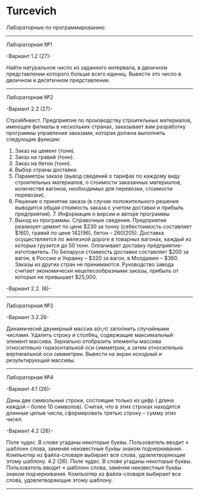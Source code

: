 # Turcevich
Лабораторные по программированию:
________________________________________________________________________________________________________________________________________

Лабораторная №1

-Вариант 1.2 (27)-

Найти натуральное число из заданного интервала, в двоичном представлении которого больше всего единиц. Вывести это число в двоичном и десятичном представлении. 
________________________________________________________________________________________________________________________________________

Лабораторная №2

-Вариант 2.2 (27)-

 СтройИнвест. Предприятие по производству строительных материалов, имеющее филиалы в нескольких странах, заказывает 
вам разработку программы управления заказами, которая должна выполнять следующие функции:
1. Заказ на цемент (тонн).
2. Заказ на гравий (тонн).
3. Заказ на бетон (тонн).
4. Выбор страны доставки.
5. Параметры заказа (вывод сведений о тарифах по каждому виду строительных материалов, о стоимости заказанных материалов, количестве вагонов, необходимых для перевозки, стоимости перевозки).
6. Решение о принятии заказа (в случае положительного решения выводится общая стоимость заказа с учетом доставки и прибыль предприятия). 7. Информация о версии и авторе программы
8. Выход из программы. Справочные сведения. Предприятие реализует цемент по цене $230 за тонну (себестоимость составляет $160), гравий по цене $142 ($96), бетон – $260 ($205). Доставка осуществляется по железной дороге в товарных вагонах, каждый из которых грузится до 50 тонн. Оплачивает доставку предприятие-изготовитель. По Беларуси стоимость доставки составляет $200 за вагон, в Россию и Украину – $320 за вагон, в Молдавию – $360. Заказы из других стран не принимаются. Руководство завода считает экономически нецелесообразными заказы, прибыль от которых не превышает $25,000.

-Вариант 2.2. (6)- 
________________________________________________________________________________________________________________________________________

Лабораторная №3

-Вариант 3.2.26-

Динамичесий двумерный массиа a(n,n) заполнить случайными числами. Удалить строку и столбец, содержащие максимальный элемент массива. Зеркально отобразить элементы массива относитлеьно горизонтальной оси симметрии, а затем относительно вертикальной оси симметрии. Вывести на экран исходный и результирующий массивы.
________________________________________________________________________________________________________________________________________

Лабораторная №4

-Вариант 4.1 (26)- 

Даны две символьные строки, состоящие только из цифр ( длина каждой – более 10 символов). Считая, что в этих строках находятся длинные целые числа, сформировать третью строку – сумму этих чисел.

-Вариант 4.2 (26)-

Поле чудес. В слове угаданы некоторые буквы. Пользователь вводит « шаблон» слова, заменяя неизвестные буквы знаком подчеркивания. Компьютер из файла-словаря выбирает все слова, удовлетворяющие этому шаблону. 4.2 (26). Поле чудес. В слове угаданы некоторые буквы. Пользователь вводит « шаблон» слова, заменяя неизвестные буквы знаком подчеркивания. Компьютер из файла-словаря выбирает все слова, удовлетворяющие этому шаблону. 
________________________________________________________________________________________________________________________________________

